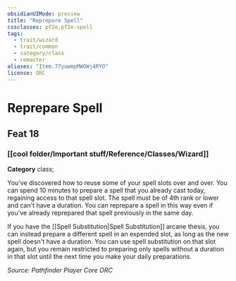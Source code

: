 ```yaml
---
obsidianUIMode: preview
title: "Reprepare Spell"
cssclasses: pf2e,pf2e-spell
tags:
  - trait/wizard
  - trait/common
  - category/class
  - remaster
aliases: "Item.77yuwmpMWOWj4RYO"
license: ORC
---
```

# Reprepare Spell
## Feat 18
### [[cool folder/Important stuff/Reference/Classes/Wizard]]

**Category** class; 




You've discovered how to reuse some of your spell slots over and over. You can spend 10 minutes to prepare a spell that you already cast today, regaining access to that spell slot. The spell must be of 4th rank or lower and can't have a duration. You can reprepare a spell in this way even if you've already reprepared that spell previously in the same day.

If you have the [[Spell Substitution|Spell Substitution]] arcane thesis, you can instead prepare a different spell in an expended slot, as long as the new spell doesn't have a duration. You can use spell substitution on that slot again, but you remain restricted to preparing only spells without a duration in that slot until the next time you make your daily preparations.

*Source: Pathfinder Player Core*
*ORC*